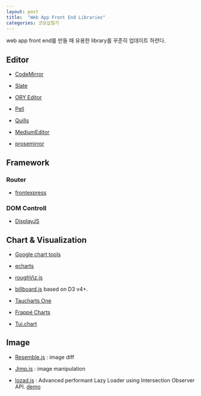 ```yaml
---
layout: post
title:  "Web App Front End Libraries"
categories: 코딩삽질기
---
```



web app front end를 만들 때 유용한 library를 꾸준히 업데이트 하련다.


Editor
---------

* [CodeMirror](http://codemirror.net/)

* [Slate](http://slatejs.org/)

* [ORY Editor](https://github.com/ory/editor)

* [Pell](https://github.com/jaredreich/pell/)

* [Quills](https://quilljs.com/)

* [MediumEditor](https://yabwe.github.io/medium-editor/)

* [prosemirror](http://prosemirror.net/)


Framework
---------


### Router

* [frontexpress](https://github.com/camelaissani/frontexpress/blob/master/README.md)


### DOM Controll

* [DisplayJS](https://display.js.org/)



Chart & Visualization
------

* [Google chart tools](https://developers.google.com/chart/)

* [echarts](https://github.com/ecomfe/echarts/blob/master/README.md)

* [roughViz.js](https://github.com/jwilber/roughViz/blob/master/README.md)

* [billboard.js](https://github.com/naver/billboard.js/blob/master/README.md) based on D3 v4+.

* [Taucharts One](https://blog.taucharts.com/taucharts-one/)

* [Frappé Charts](https://frappe.github.io/charts/)

* [Tui.chart](https://github.com/nhnent/tui.chart)


Image
--------

* [Resemble.js](https://huddle.github.io/Resemble.js/) : image diff

* [Jimp.js](https://github.com/oliver-moran/jimp) : image manipulation

* [lozad.js](https://github.com/ApoorvSaxena/lozad.js/blob/master/README.md) : Advanced performant Lazy Loader using Intersection Observer API. [demo](https://apoorv.pro/lozad.js/demo/index.html)
